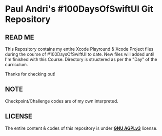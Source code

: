 # Paul Andri's #100DaysOfSwiftUI Git Repository

## READ ME
This Repository contains my entire Xcode Playround & Xcode Project files during the course of #100DaysOfSwiftUI to date.
New files will added until I'm finished with this Course. Directory is structered as per the "Day" of the curriculum.

Thanks for checking out!

## NOTE
Checkpoint/Challenge codes are of my own interpreted.

## LICENSE
The entire content & codes of this repository is under [**GNU AGPLv3**](README.md) license.
